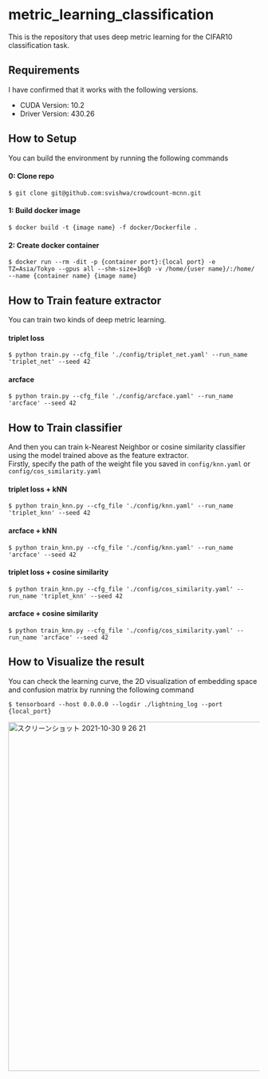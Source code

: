 # metric_learning_classification
This is the repository that uses deep metric learning for the CIFAR10 classification task.

## Requirements
I have confirmed that it works with the following versions.
-  CUDA Version: 10.2
-  Driver Version: 430.26

## How to Setup
You can build the environment by running the following commands
#### 0: Clone repo
```
$ git clone git@github.com:svishwa/crowdcount-mcnn.git
```

#### 1: Build docker image
```
$ docker build -t {image name} -f docker/Dockerfile .
```

#### 2: Create docker container
```
$ docker run --rm -dit -p {container port}:{local port} -e TZ=Asia/Tokyo --gpus all --shm-size=16gb -v /home/{user name}/:/home/ --name {container name} {image name}
```

## How to Train feature extractor
You can train two kinds of deep metric learning.
#### triplet loss
```
$ python train.py --cfg_file './config/triplet_net.yaml' --run_name 'triplet_net' --seed 42
```
#### arcface
```
$ python train.py --cfg_file './config/arcface.yaml' --run_name 'arcface' --seed 42
```
## How to Train classifier
And then you can train k-Nearest Neighbor or cosine similarity classifier using the model trained above as the feature extractor. <br>
Firstly, specify the path of the weight file you saved in `config/knn.yaml` or `config/cos_similarity.yaml`
#### triplet loss + kNN
```
$ python train_knn.py --cfg_file './config/knn.yaml' --run_name 'triplet_knn' --seed 42
```
#### arcface + kNN
```
$ python train_knn.py --cfg_file './config/knn.yaml' --run_name 'arcface' --seed 42
```
#### triplet loss + cosine similarity
```
$ python train_knn.py --cfg_file './config/cos_similarity.yaml' --run_name 'triplet_knn' --seed 42
```
#### arcface + cosine similarity
```
$ python train_knn.py --cfg_file './config/cos_similarity.yaml' --run_name 'arcface' --seed 42
```

## How to Visualize the result
You can check the learning curve, the 2D visualization of embedding space and confusion matrix by running the following command
```
$ tensorboard --host 0.0.0.0 --logdir ./lightning_log --port {local_port}
```
<img width="700" alt="スクリーンショット 2021-10-30 9 26 21" src="https://user-images.githubusercontent.com/40286449/139513754-370b5342-022e-4862-9f82-1fc7df394dfe.png">

